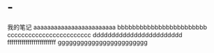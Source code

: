 # -
我的笔记
aaaaaaaaaaaaaaaaaaaaaaaa
bbbbbbbbbbbbbbbbbbbbbbbb
cccccccccccccccccccccccc
dddddddddddddddddddddddd
ffffffffffffffffffffffff
gggggggggggggggggggggggg
